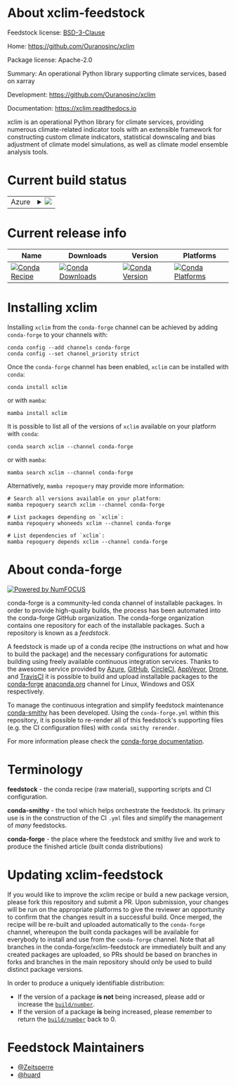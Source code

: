 About xclim-feedstock
=====================

Feedstock license: [BSD-3-Clause](https://github.com/conda-forge/xclim-feedstock/blob/main/LICENSE.txt)

Home: https://github.com/Ouranosinc/xclim

Package license: Apache-2.0

Summary: An operational Python library supporting climate services, based on xarray

Development: https://github.com/Ouranosinc/xclim

Documentation: https://xclim.readthedocs.io

xclim is an operational Python library for climate services, providing numerous
climate-related indicator tools with an extensible framework for constructing custom
climate indicators, statistical downscaling and bias adjustment of climate model
simulations, as well as climate model ensemble analysis tools.


Current build status
====================


<table>
    
  <tr>
    <td>Azure</td>
    <td>
      <details>
        <summary>
          <a href="https://dev.azure.com/conda-forge/feedstock-builds/_build/latest?definitionId=6866&branchName=main">
            <img src="https://dev.azure.com/conda-forge/feedstock-builds/_apis/build/status/xclim-feedstock?branchName=main">
          </a>
        </summary>
        <table>
          <thead><tr><th>Variant</th><th>Status</th></tr></thead>
          <tbody><tr>
              <td>linux_64_python3.10.____cpython</td>
              <td>
                <a href="https://dev.azure.com/conda-forge/feedstock-builds/_build/latest?definitionId=6866&branchName=main">
                  <img src="https://dev.azure.com/conda-forge/feedstock-builds/_apis/build/status/xclim-feedstock?branchName=main&jobName=linux&configuration=linux%20linux_64_python3.10.____cpython" alt="variant">
                </a>
              </td>
            </tr><tr>
              <td>linux_64_python3.11.____cpython</td>
              <td>
                <a href="https://dev.azure.com/conda-forge/feedstock-builds/_build/latest?definitionId=6866&branchName=main">
                  <img src="https://dev.azure.com/conda-forge/feedstock-builds/_apis/build/status/xclim-feedstock?branchName=main&jobName=linux&configuration=linux%20linux_64_python3.11.____cpython" alt="variant">
                </a>
              </td>
            </tr><tr>
              <td>linux_64_python3.12.____cpython</td>
              <td>
                <a href="https://dev.azure.com/conda-forge/feedstock-builds/_build/latest?definitionId=6866&branchName=main">
                  <img src="https://dev.azure.com/conda-forge/feedstock-builds/_apis/build/status/xclim-feedstock?branchName=main&jobName=linux&configuration=linux%20linux_64_python3.12.____cpython" alt="variant">
                </a>
              </td>
            </tr><tr>
              <td>linux_64_python3.8.____cpython</td>
              <td>
                <a href="https://dev.azure.com/conda-forge/feedstock-builds/_build/latest?definitionId=6866&branchName=main">
                  <img src="https://dev.azure.com/conda-forge/feedstock-builds/_apis/build/status/xclim-feedstock?branchName=main&jobName=linux&configuration=linux%20linux_64_python3.8.____cpython" alt="variant">
                </a>
              </td>
            </tr><tr>
              <td>linux_64_python3.9.____cpython</td>
              <td>
                <a href="https://dev.azure.com/conda-forge/feedstock-builds/_build/latest?definitionId=6866&branchName=main">
                  <img src="https://dev.azure.com/conda-forge/feedstock-builds/_apis/build/status/xclim-feedstock?branchName=main&jobName=linux&configuration=linux%20linux_64_python3.9.____cpython" alt="variant">
                </a>
              </td>
            </tr><tr>
              <td>osx_64_python3.10.____cpython</td>
              <td>
                <a href="https://dev.azure.com/conda-forge/feedstock-builds/_build/latest?definitionId=6866&branchName=main">
                  <img src="https://dev.azure.com/conda-forge/feedstock-builds/_apis/build/status/xclim-feedstock?branchName=main&jobName=osx&configuration=osx%20osx_64_python3.10.____cpython" alt="variant">
                </a>
              </td>
            </tr><tr>
              <td>osx_64_python3.11.____cpython</td>
              <td>
                <a href="https://dev.azure.com/conda-forge/feedstock-builds/_build/latest?definitionId=6866&branchName=main">
                  <img src="https://dev.azure.com/conda-forge/feedstock-builds/_apis/build/status/xclim-feedstock?branchName=main&jobName=osx&configuration=osx%20osx_64_python3.11.____cpython" alt="variant">
                </a>
              </td>
            </tr><tr>
              <td>osx_64_python3.12.____cpython</td>
              <td>
                <a href="https://dev.azure.com/conda-forge/feedstock-builds/_build/latest?definitionId=6866&branchName=main">
                  <img src="https://dev.azure.com/conda-forge/feedstock-builds/_apis/build/status/xclim-feedstock?branchName=main&jobName=osx&configuration=osx%20osx_64_python3.12.____cpython" alt="variant">
                </a>
              </td>
            </tr><tr>
              <td>osx_64_python3.8.____cpython</td>
              <td>
                <a href="https://dev.azure.com/conda-forge/feedstock-builds/_build/latest?definitionId=6866&branchName=main">
                  <img src="https://dev.azure.com/conda-forge/feedstock-builds/_apis/build/status/xclim-feedstock?branchName=main&jobName=osx&configuration=osx%20osx_64_python3.8.____cpython" alt="variant">
                </a>
              </td>
            </tr><tr>
              <td>osx_64_python3.9.____cpython</td>
              <td>
                <a href="https://dev.azure.com/conda-forge/feedstock-builds/_build/latest?definitionId=6866&branchName=main">
                  <img src="https://dev.azure.com/conda-forge/feedstock-builds/_apis/build/status/xclim-feedstock?branchName=main&jobName=osx&configuration=osx%20osx_64_python3.9.____cpython" alt="variant">
                </a>
              </td>
            </tr><tr>
              <td>win_64_python3.10.____cpython</td>
              <td>
                <a href="https://dev.azure.com/conda-forge/feedstock-builds/_build/latest?definitionId=6866&branchName=main">
                  <img src="https://dev.azure.com/conda-forge/feedstock-builds/_apis/build/status/xclim-feedstock?branchName=main&jobName=win&configuration=win%20win_64_python3.10.____cpython" alt="variant">
                </a>
              </td>
            </tr><tr>
              <td>win_64_python3.11.____cpython</td>
              <td>
                <a href="https://dev.azure.com/conda-forge/feedstock-builds/_build/latest?definitionId=6866&branchName=main">
                  <img src="https://dev.azure.com/conda-forge/feedstock-builds/_apis/build/status/xclim-feedstock?branchName=main&jobName=win&configuration=win%20win_64_python3.11.____cpython" alt="variant">
                </a>
              </td>
            </tr><tr>
              <td>win_64_python3.12.____cpython</td>
              <td>
                <a href="https://dev.azure.com/conda-forge/feedstock-builds/_build/latest?definitionId=6866&branchName=main">
                  <img src="https://dev.azure.com/conda-forge/feedstock-builds/_apis/build/status/xclim-feedstock?branchName=main&jobName=win&configuration=win%20win_64_python3.12.____cpython" alt="variant">
                </a>
              </td>
            </tr><tr>
              <td>win_64_python3.8.____cpython</td>
              <td>
                <a href="https://dev.azure.com/conda-forge/feedstock-builds/_build/latest?definitionId=6866&branchName=main">
                  <img src="https://dev.azure.com/conda-forge/feedstock-builds/_apis/build/status/xclim-feedstock?branchName=main&jobName=win&configuration=win%20win_64_python3.8.____cpython" alt="variant">
                </a>
              </td>
            </tr><tr>
              <td>win_64_python3.9.____cpython</td>
              <td>
                <a href="https://dev.azure.com/conda-forge/feedstock-builds/_build/latest?definitionId=6866&branchName=main">
                  <img src="https://dev.azure.com/conda-forge/feedstock-builds/_apis/build/status/xclim-feedstock?branchName=main&jobName=win&configuration=win%20win_64_python3.9.____cpython" alt="variant">
                </a>
              </td>
            </tr>
          </tbody>
        </table>
      </details>
    </td>
  </tr>
</table>

Current release info
====================

| Name | Downloads | Version | Platforms |
| --- | --- | --- | --- |
| [![Conda Recipe](https://img.shields.io/badge/recipe-xclim-green.svg)](https://anaconda.org/conda-forge/xclim) | [![Conda Downloads](https://img.shields.io/conda/dn/conda-forge/xclim.svg)](https://anaconda.org/conda-forge/xclim) | [![Conda Version](https://img.shields.io/conda/vn/conda-forge/xclim.svg)](https://anaconda.org/conda-forge/xclim) | [![Conda Platforms](https://img.shields.io/conda/pn/conda-forge/xclim.svg)](https://anaconda.org/conda-forge/xclim) |

Installing xclim
================

Installing `xclim` from the `conda-forge` channel can be achieved by adding `conda-forge` to your channels with:

```
conda config --add channels conda-forge
conda config --set channel_priority strict
```

Once the `conda-forge` channel has been enabled, `xclim` can be installed with `conda`:

```
conda install xclim
```

or with `mamba`:

```
mamba install xclim
```

It is possible to list all of the versions of `xclim` available on your platform with `conda`:

```
conda search xclim --channel conda-forge
```

or with `mamba`:

```
mamba search xclim --channel conda-forge
```

Alternatively, `mamba repoquery` may provide more information:

```
# Search all versions available on your platform:
mamba repoquery search xclim --channel conda-forge

# List packages depending on `xclim`:
mamba repoquery whoneeds xclim --channel conda-forge

# List dependencies of `xclim`:
mamba repoquery depends xclim --channel conda-forge
```


About conda-forge
=================

[![Powered by
NumFOCUS](https://img.shields.io/badge/powered%20by-NumFOCUS-orange.svg?style=flat&colorA=E1523D&colorB=007D8A)](https://numfocus.org)

conda-forge is a community-led conda channel of installable packages.
In order to provide high-quality builds, the process has been automated into the
conda-forge GitHub organization. The conda-forge organization contains one repository
for each of the installable packages. Such a repository is known as a *feedstock*.

A feedstock is made up of a conda recipe (the instructions on what and how to build
the package) and the necessary configurations for automatic building using freely
available continuous integration services. Thanks to the awesome service provided by
[Azure](https://azure.microsoft.com/en-us/services/devops/), [GitHub](https://github.com/),
[CircleCI](https://circleci.com/), [AppVeyor](https://www.appveyor.com/),
[Drone](https://cloud.drone.io/welcome), and [TravisCI](https://travis-ci.com/)
it is possible to build and upload installable packages to the
[conda-forge](https://anaconda.org/conda-forge) [anaconda.org](https://anaconda.org/)
channel for Linux, Windows and OSX respectively.

To manage the continuous integration and simplify feedstock maintenance
[conda-smithy](https://github.com/conda-forge/conda-smithy) has been developed.
Using the ``conda-forge.yml`` within this repository, it is possible to re-render all of
this feedstock's supporting files (e.g. the CI configuration files) with ``conda smithy rerender``.

For more information please check the [conda-forge documentation](https://conda-forge.org/docs/).

Terminology
===========

**feedstock** - the conda recipe (raw material), supporting scripts and CI configuration.

**conda-smithy** - the tool which helps orchestrate the feedstock.
                   Its primary use is in the construction of the CI ``.yml`` files
                   and simplify the management of *many* feedstocks.

**conda-forge** - the place where the feedstock and smithy live and work to
                  produce the finished article (built conda distributions)


Updating xclim-feedstock
========================

If you would like to improve the xclim recipe or build a new
package version, please fork this repository and submit a PR. Upon submission,
your changes will be run on the appropriate platforms to give the reviewer an
opportunity to confirm that the changes result in a successful build. Once
merged, the recipe will be re-built and uploaded automatically to the
`conda-forge` channel, whereupon the built conda packages will be available for
everybody to install and use from the `conda-forge` channel.
Note that all branches in the conda-forge/xclim-feedstock are
immediately built and any created packages are uploaded, so PRs should be based
on branches in forks and branches in the main repository should only be used to
build distinct package versions.

In order to produce a uniquely identifiable distribution:
 * If the version of a package **is not** being increased, please add or increase
   the [``build/number``](https://docs.conda.io/projects/conda-build/en/latest/resources/define-metadata.html#build-number-and-string).
 * If the version of a package **is** being increased, please remember to return
   the [``build/number``](https://docs.conda.io/projects/conda-build/en/latest/resources/define-metadata.html#build-number-and-string)
   back to 0.

Feedstock Maintainers
=====================

* [@Zeitsperre](https://github.com/Zeitsperre/)
* [@huard](https://github.com/huard/)

